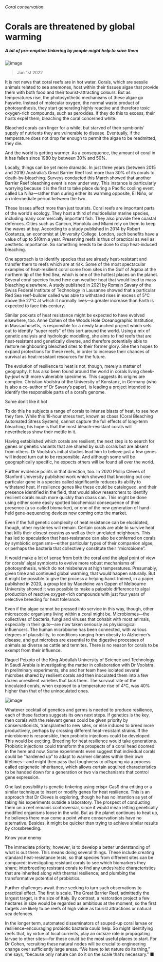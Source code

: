 ###### Coral conservation
# Corals are threatened by global warming 
##### A bit of pre-emptive tinkering by people might help to save them 
![image](images/20220604_STP003.jpg) 
> Jun 1st 2022 
It is not news that coral reefs are in hot water. Corals, which are sessile animals related to sea anemones, host within their tissues algae that provide them with both food and their tourist-attracting colours. But as temperatures rise, the photosynthetic mechanisms of these algae go haywire. Instead of molecular oxygen, the normal waste product of photosynthesis, they start generating highly reactive and therefore toxic oxygen-rich compounds, such as peroxides. If they do this to excess, their hosts expel them, bleaching the coral concerned white. 
Bleached corals can linger for a while, but starved of their symbionts’ supply of nutrients they are vulnerable to disease. Eventually, if the temperature does not drop far enough to permit the algae to be readmitted, they die.
And the world is getting warmer. As a consequence, the amount of coral in it has fallen since 1980 by between 30% and 50%. 
Locally, things can be yet more dramatic. In just three years (between 2015 and 2018) Australia’s Great Barrier Reef lost more than 30% of its corals to death-by-bleaching. Surveys conducted this March showed that another Barrier Reef bleaching event is now under way. This instance is particularly worrying because it is the first to take place during a Pacific cooling event called La Niña—rather than during either its warming opposite, El Niño, or an intermediate period between the two. 
These losses affect more than just tourists. Coral reefs are important parts of the world’s ecology. They host a third of multicellular marine species, including many commercially important fish. They also provide free coastal defences. Cities such as Cancun, Honolulu and Miami rely on them to keep the waves at bay. According to a study published in 2014 by Robert Costanza, an economist at University College, London, such benefits have a value of up to $10trn a year. Preserving reefs is thus of practical as well as aesthetic importance. So something needs to be done to stop heat-induced bleaching.
One approach is to identify species that are already heat-resistant and transfer them to reefs which are at risk. Some of the most spectacular examples of heat-resilient coral come from sites in the Gulf of Aqaba at the northern tip of the Red Sea, which is one of the hottest places on the planet. Several coral species found here can weather heat that would lead to mass bleaching elsewhere. A study published in 2021 by Romain Savary of the Swiss Federal Institute of Technology in Lausanne showed that a particular Red Sea reef-builder called  was able to withstand rises in excess of 5°C above the 27°C at which it normally lives—a greater increase than Earth is expected to face this century.
Similar pockets of heat resistance might be expected to have evolved elsewhere, too. Anne Cohen of the Woods Hole Oceanographic Institution, in Massachusetts, is responsible for a newly launched project which sets out to identify “super reefs” of this sort around the world. Using a mix of genetic analysis and hydrologic modelling, she aims to find reefs that are heat-resistant and genetically diverse, and therefore potentially able to restore neighbouring bleached sites to their former glory. She then hopes to expand protections for these reefs, in order to increase their chances of survival as heat-resistant resources for the future. 
The evolution of resilience to heat is not, though, merely a matter of geography. It has also been found around the world in corals living cheek-by-jowl with more vulnerable specimens. This suggests its origins are complex. Christian Voolstra of the University of Konstanz, in Germany (who is also a co-author of Dr Savary’s paper), is leading a project intended to identify the responsible parts of a coral’s genome. 
Some don’t like it hot
To do this he subjects a range of corals to intense blasts of heat, to see how they fare. While this 18-hour stress test, known as cbass (Coral Bleaching Automated Stress System), cannot capture the full effects of long-term bleaching, his hope is that the most bleach-resistant corals will nevertheless show their mettle in it. 
Having established which corals are resilient, the next step is to search for genes or genetic variants that are shared by such corals but are absent from others. Dr Voolstra’s initial studies lead him to believe just a few genes will indeed turn out to be responsible. And although some will be geographically specific, he expects others will be found all over the world. 
Further evidence points in that direction, too. In 2020 Phillip Cleves of Stanford University published work which showed that knocking out one particular gene in a species called  significantly reduces its ability to withstand heat. If resilience genes like these could be catalogued, and their presence identified in the field, that would allow researchers to identify resilient corals much more quickly than cbass can. This might be done using either some easily spotted biochemical consequence of their presence (a so-called biomarker), or one of the new generation of hand-held gene-sequencing devices now coming onto the market. 
Even if the full genetic complexity of heat resistance can be elucidated, though, other mysteries will remain. Certain corals are able to survive heat that kills their closest cousins as well as their unrelated neighbours. This has led to speculation that heat-resistance can also be conferred on corals by symbiotic organisms—either particular types of their companion algae, or perhaps the bacteria that collectively constitute their “microbiome”.
It would make a lot of sense from both the coral and the algal point of view for corals’ algal symbionts to evolve more robust mechanisms of photosynthesis, which do not misbehave at high temperatures. Presumably, given time and continued global warming, that would happen naturally. But it might be possible to give the process a helping hand. Indeed, in a paper published in 2020, a group led by Madeleine van Oppen of Melbourne University showed it was possible to make a palpable difference to algal production of reactive oxygen-rich compounds with just four years of selective breeding for heat tolerance.
Even if the algae cannot be pressed into service in this way, though, other microscopic organisms living within a coral might be. Microbiomes—the collectives of bacteria, fungi and viruses that cohabit with most animals, especially in their guts—are now taken seriously as physiological influencers. The human microbiome has been connected, with various degrees of plausibility, to conditions ranging from obesity to Alzheimer’s disease, and gut microbes are essential to the digestive processes of animals as diverse as cattle and termites. There is no reason for corals to be exempt from their influence. 
Raquel Peixoto of the King Abdullah University of Science and Technology in Saudi Arabia is investigating the matter in collaboration with Dr Voolstra. In preliminary experiments, she and her team have isolated several microbes shared by resilient corals and then inoculated them into a few dozen unresilient varieties that lack them. The survival rate of the inoculated corals, when exposed to a temperature rise of 4°C, was 40% higher than that of the uninoculated ones. 
![image](images/20220604_STM942.png) 

Whatever cocktail of genetics and germs is needed to produce resilience, each of these factors suggests its own next steps. If genetics is the key, then corals with the relevant genes could be given priority by conservationists, transplanted to new sites, or else induced to breed more productively, perhaps by crossing different heat-resistant strains. If the microbiome is responsible, then probiotic injections could be developed. This would be exciting. Breeding for heat resilience would take generations. Probiotic injections could transform the prospects of a coral head doomed in the here and now. Some experiments even suggest that individual corals could be “hardened up” to adapt to warmer climates within their own lifetimes—and might then pass that toughness to offspring via a process called epigenetic inheritance, which allows certain acquired characteristics to be handed down for a generation or two via mechanisms that control gene expression.
One last possibility is genetic tinkering using crispr-Cas9 dna editing or a similar technique to insert or modify genes for heat resilience. This is an approach that Dr Cleves is exploring, though he has no intention as yet of taking his experiments outside a laboratory. The prospect of conducting them on a reef remains controversial, since it would mean letting genetically modified organisms loose in the wild. But as the planet continues to heat up, he believes there may come a point where conservationists have no alternative. Besides, it might be quicker than trying to achieve similar results by crossbreeding. 
Know your enemy
The immediate priority, however, is to develop a better understanding of what is out there. This means doing several things. These include creating standard heat-resistance tests, so that species from different sites can be compared; investigating resistant corals to see which biomarkers they share; interbreeding resistant corals to find any undesirable characteristics that are inherited along with thermal resilience; and plumbing the transformative potential of probiotics.
Further challenges await those seeking to turn such observations to practical effect. The first is scale. The Great Barrier Reef, admittedly the largest target, is the size of Italy. By contrast, a restoration project a few hectares in size would be regarded as ambitious at the moment, so the first targets are likely to be reefs of high value as tourist attractions or natural sea defences. 
In the longer term, automated disseminators of souped-up coral larvae or resilience-encouraging probiotic bacteria could help. So might identifying reefs that, by virtue of local currents, play an outsize role in propagating larvae to other sites—for these could be the most useful places to start. For Dr Cohen, recruiting these natural nodes will be crucial to engineering change over sufficiently large areas. “We have to let nature do its thing,” she says, “because only nature can do it on the scale that’s necessary.” ■


